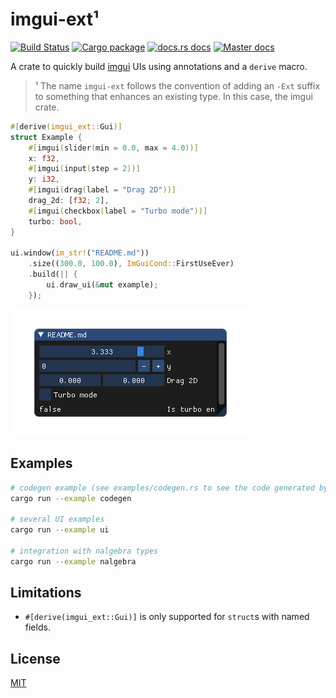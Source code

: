 # imgui-ext¹

[![Build Status](https://img.shields.io/travis/germangb/imgui-ext/master.svg?style=flat-square)](https://travis-ci.org/germangb/imgui-ext)
[![Cargo package](https://img.shields.io/crates/v/imgui-ext.svg?style=flat-square)](https://crates.io/crates/imgui-ext)
[![docs.rs docs](https://docs.rs/imgui-ext/badge.svg?style=flat-square)](https://docs.rs/imgui-ext)
[![Master docs](https://img.shields.io/badge/docs-master-blue.svg?style=flat-square)](https://germangb.github.io/imgui-ext/)


A crate to quickly build [imgui](https://github.com/Gekkio/imgui-rs) UIs using annotations and a `derive` macro.

> ¹ The name `imgui-ext` follows the convention of adding an `-Ext` suffix to something that enhances an existing type. In this case, the imgui crate.

```rust
#[derive(imgui_ext::Gui)]
struct Example {
    #[imgui(slider(min = 0.0, max = 4.0))]
    x: f32,
    #[imgui(input(step = 2))]
    y: i32,
    #[imgui(drag(label = "Drag 2D"))]
    drag_2d: [f32; 2],
    #[imgui(checkbox(label = "Turbo mode"))]
    turbo: bool,
}

ui.window(im_str!("README.md"))
    .size((300.0, 100.0), ImGuiCond::FirstUseEver)
    .build(|| {
        ui.draw_ui(&mut example);
    });
```

![](assets/demo.png)


## Examples

```bash
# codegen example (see examples/codegen.rs to see the code generated by the macro)
cargo run --example codegen

# several UI examples
cargo run --example ui

# integration with nalgebra types
cargo run --example nalgebra
```

[result]: assets/demo.png

## Limitations

* `#[derive(imgui_ext::Gui)]` is only supported for `struct`s with named fields.

## License

[MIT](LICENSE.md)
